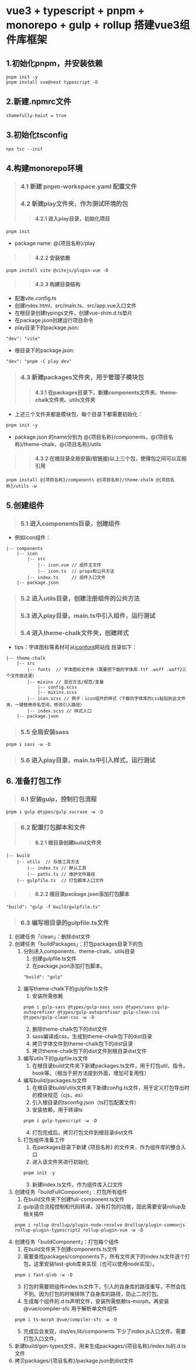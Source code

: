 # vue3 + typescript + pnpm + monorepo + gulp + rollup 搭建vue3组件库框架

## 1.初始化pnpm，并安装依赖
```
pnpm init -y
pnpm install vue@next typescript -D
```
## 2.新建.npmrc文件
```
shamefully-hoist = true
```
## 3.初始化tsconfig
```
npx tsc --init
```
## 4.构建monorepo环境
>### 4.1 新建 pnpm-workspace.yaml 配置文件
>### 4.2 新建play文件夹，作为测试环境的包
>>#### 4.2.1 进入play目录，初始化项目
```
pnpm init
```
- package name: @{项目名称}/play
>>#### 4.2.2 安装依赖
```
pnpm install vite @vitejs/plugin-vue -D
```
>>#### 4.2.3 构建目录结构
- 配置vite.config.ts
- 创建index.html、src/main.ts、src/app.vue入口文件
- 在根目录创建typings文件，创建vue-shim.d.ts垫片
- 在package.json创建运行项目命令
- play目录下的package.json:
```
"dev": "vite"
```
- 根目录下的package.json:
```
"dev": "pnpm -C play dev"
```

>### 4.3 新建packages文件夹，用于管理子模块包
>>#### 4.3.1 在packages目录下，新建components文件夹、theme-chalk文件夹、utils文件夹
- 上述三个文件夹都是模块包，每个目录下都需要初始化：
```
pnpm init -y
```
- package.json 的name分别为 @{项目名称}/components，@{项目名称}/theme-chalk，@{项目名称}/utils
>>#### 4.3.2 在根目录全局安装(软链接)以上三个包，使得包之间可以互相引用
```
pnpm install @{项目名称}/components @{项目名称}/theme-chalk @{项目名称}/utils -w
```

## 5.创建组件
>### 5.1 进入components目录，创建组件
- 例如icon组件：
```
|-- components
    |-- icon
        |-- src
            |-- icon.vue // 组件主文件
            |-- icon.ts  // props和公共方法
        |-- index.ts     // 组件入口文件
    |-- package.json 
```
>### 5.2 进入utils目录，创建注册组件的公共方法
>### 5.3 进入play目录，main.ts中引入组件，运行测试
>### 5.4 进入theme-chalk文件夹，创建样式
- tips：字体图标等素材可从[iconfont]网站找
目录如下：
```
|-- theme-chalk
    |-- src
        |-- fonts  // 字体图标文件夹（需要把下载的字体库.ttf .woff .woff2三个文件放这里）
        |-- mixins // 混合方法/规范/变量
            |-- config.scss
            |-- mixins.scss
        |-- icon.scss // 例子：icon组件的样式（下载的字体库的css粘贴到此文件夹，一键替换命名空间，修改引入路径）
        |-- index.scss // 样式入口
    |-- package.json
```
>### 5.5 全局安装sass
```
pnpm i sass -w -D
```
>### 5.6 进入play目录，main.ts中引入样式，运行测试


## 6. 准备打包工作
>### 6.1 安装gulp，控制打包流程
```
pnpm i gulp @types/gulp sucrase -w -D
```
>### 6.2 配置打包脚本和文件
>>#### 6.2.1 根目录创建build文件夹
```
|-- build
    |-- utils  // 存放工具方法
        |-- index.ts // 默认工具
        |-- paths.ts // 维护文件路径
    |-- gulpfile.ts  // 打包脚本入口文件
```
>>#### 6.2.2 根目录package.json添加打包脚本
```
"build": "gulp -f build/gulpfile.ts"
```

>### 6.3 编写根目录的gulpfile.ts文件
1. 创建任务「clean」：删除dist文件
2. 创建任务「buildPackages」：打包packages目录下的包
    1. 分别进入components、theme-chalk、utils目录
        1. 创建gulpfile.ts文件
        2. 在package.json添加打包脚本。
        ```
        "build": "gulp"
        ```
    2. 编写theme-chalk下的gulpfile.ts文件
        1. 安装所需依赖
        ```
        pnpm i gulp-sass @types/gulp-sass sass @types/sass gulp-autoprefixer @types/gulp-autoprefixer gulp-clean-css @types/gulp-clean-css -w -D
        ```
        2. 删除theme-chalk包下的dist文件
        3. sass编译成css，生成到theme-chalk包下的dist目录
        4. 拷贝字体文件到theme-chalk包下的dist目录
        5. 拷贝theme-chalk包下的dist文件到根目录dist文件
    3. 编写utils下的gulpfile.ts文件
        1. 在根目录build文件夹下新建packages.ts文件，用于打包util，指令，hook等。（相当于把方法提到外面，增加可复用性）
    4. 编写build/packages.ts文件
        1. 在根目录build/utils文件夹下新建config.ts文件，用于定义打包导出时的模块规范（cjs，es）
        2. 引入根目录的tsconfig.json（ts打包配置文件）
        3. 安装依赖，用于转译ts
        ```
        pnpm i gulp-typescript -w -D
        ```
        4. 打包完成后，拷贝打包文件到根目录dist文件
    5. 打包组件准备工作
        1. 在packages目录下新建 {项目名称} 的文件夹，作为组件库的整合入口
        2. 进入该文件夹进行初始化
        ```
        pnpm init -y
        ```
        3. 新建index.ts文件，作为组件库入口文件
3. 创建任务「buildFullComponent」：打包所有组件
    1. 在build文件夹下创建full-component.ts文件
    2. gulp适合流程控制和代码转译，没有打包的功能，因此需要安装rollup及相关插件
    ```
    pnpm i rollup @rollup/plugin-node-resolve @rollup/plugin-commonjs rollup-plugin-typescript2 rollup-plugin-vue -w -D
    ```
4. 创建任务「buildComponent」：打包每个组件
    1. 在build文件夹下创建components.ts文件
    2. 需要查找packages/components下，所有文件夹下的index.ts文件逐个打包，这里安装fast-glob库来实现（也可以使用node实现）。
    ```
    pnpm i fast-glob -w -D
    ```
    3. 打包时需要把组件index.ts文件下，引入的自身库的路径重写，不然会找不到。因为打包的时候排除了自身库的路径，防止二次打包。
    4. 生成每个组件的.d.ts声明文件，安装所需依赖ts-morph。再安装 @vue/compiler-sfc 用于解析单文件组件
    ```
    pnpm i ts-morph @vue/compiler-sfc -w -D
    ```
    5. 完成后会发现，dist/es,lib/components 下少了index.js入口文件。需要打包入口文件。
5. 新建build/gen-types文件，用来生成packages/{项目名称}/index.ts的.d.ts文件
6. 拷贝packages/{项目名称}/package.json到dist文件

<!-- Markdown link & img dfn's -->
[iconfont]: https://www.iconfont.cn/
